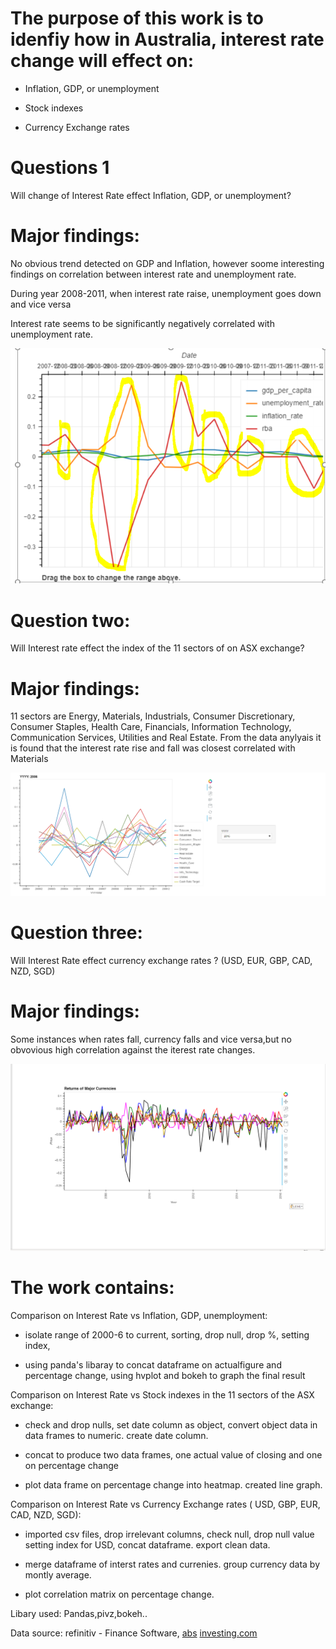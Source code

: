 # The purpose of this work is to idenfiy how in Australia, interest rate change will effect on:

* Inflation, GDP, or unemployment

* Stock indexes

* Currency Exchange rates


# Questions 1

Will change of Interest Rate effect Inflation, GDP, or unemployment?

# Major findings:

No obvious trend detected on GDP and Inflation, however soome interesting findings on correlation between interest rate and unemployment rate.

During year 2008-2011, when interest rate raise, unemployment goes down and vice versa

Interest rate seems to be significantly negatively correlated with unemployment rate.

![inflation](https://github.com/Gosper23/Australian-Interest-Rate-Analysis/blob/features_jm/Images/Financial%20Factors.png)

# Question two:

Will Interest rate effect the index of the 11 sectors of on ASX exchange?

# Major findings:

11 sectors are Energy, Materials, Industrials, Consumer Discretionary, Consumer Staples, Health Care, Financials, Information Technology, Communication Services, Utilities and Real Estate. 
From the data anylyais it is found that the interest rate rise and fall was closest correlated with Materials

![inflation](https://github.com/Gosper23/Australian-Interest-Rate-Analysis/blob/features_jm/Images/ASX.png)

# Question three:

Will Interest Rate effect currency exchange rates ? (USD, EUR, GBP, CAD, NZD, SGD)

# Major findings:

Some instances when rates fall, currency falls and vice versa,but no obvovious high correlation against the iterest rate changes.


![inflation](https://github.com/Gosper23/Australian-Interest-Rate-Analysis/blob/features_jm/Images/Currency%20Graph.png)


# The work contains:

Comparison on Interest Rate vs Inflation, GDP, unemployment:

* isolate range of 2000-6 to current, sorting, drop null, drop %, setting index, 

* using panda's libaray to concat dataframe on actualfigure and percentage change, using hvplot and bokeh to graph the final result

Comparison on Interest Rate vs Stock indexes in the 11 sectors of the ASX exchange:

* check and drop nulls, set date column as object, convert object data in data frames to numeric.
create date column.

* concat to produce two data frames, one actual value of closing and one on percentage change

* plot data frame on percentage change into heatmap. created line graph.



Comparison on Interest Rate vs Currency Exchange rates ( USD, GBP,  EUR, CAD, NZD, SGD): 

* imported csv files, drop irrelevant columns, check null, drop null value setting index for USD, concat dataframe.
export clean data.

* merge dataframe of interst rates and currenies. group currency data by montly average.

* plot correlation matrix on percentage change.  


Libary used: Pandas,pivz,bokeh..

Data source: refinitiv - Finance Software, [abs](https://www.abs.gov.au) 
 [investing.com](https://au.investing.com/) 
